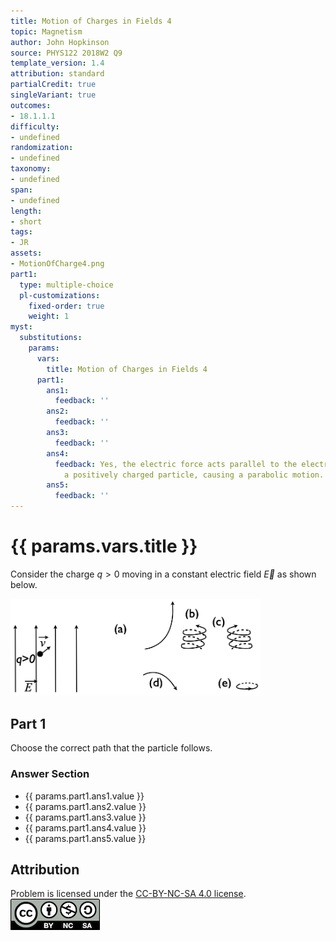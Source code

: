 ```yaml
---
title: Motion of Charges in Fields 4
topic: Magnetism
author: John Hopkinson
source: PHYS122 2018W2 Q9
template_version: 1.4
attribution: standard
partialCredit: true
singleVariant: true
outcomes:
- 18.1.1.1
difficulty:
- undefined
randomization:
- undefined
taxonomy:
- undefined
span:
- undefined
length:
- short
tags:
- JR
assets:
- MotionOfCharge4.png
part1:
  type: multiple-choice
  pl-customizations:
    fixed-order: true
    weight: 1
myst:
  substitutions:
    params:
      vars:
        title: Motion of Charges in Fields 4
      part1:
        ans1:
          feedback: ''
        ans2:
          feedback: ''
        ans3:
          feedback: ''
        ans4:
          feedback: Yes, the electric force acts parallel to the electric field on
            a positively charged particle, causing a parabolic motion.
        ans5:
          feedback: ''
---
```

# {{ params.vars.title }}
Consider the charge $q>0$ moving in a constant electric field $\vec{E}$ as shown below.

<img src="MotionOfCharge4.png" width=400 alt="On the left is a diagram of a positive charge moving up and to the right in a magnetic field that points up the page. On the right are arrows representative of the charge's possible trajectories. The arrow for option a starts pointing up and to the right and bends parabolically upward. The arrow for option b shows a spiral trajectory. The charge moves up the page and rotates counterclockwise as seen by an observer looking down the page. The arrow for option c shows a spiral trajectory. The charge moves up the page and rotates clockwise as seen by an observer looking down the page. The arrow for option d shows a circular trajectory. The charge rotates counterclockwise as seen by an observer looking down the page. The arrow for option e starts pointing up and to the right and bends parabolically downward.">

## Part 1

Choose the correct path that the particle follows.

### Answer Section

- {{ params.part1.ans1.value }}
- {{ params.part1.ans2.value }}
- {{ params.part1.ans3.value }}
- {{ params.part1.ans4.value }}
- {{ params.part1.ans5.value }}

## Attribution

Problem is licensed under the [CC-BY-NC-SA 4.0 license](https://creativecommons.org/licenses/by-nc-sa/4.0/).<br> ![The Creative Commons 4.0 license requiring attribution-BY, non-commercial-NC, and share-alike-SA license.](https://raw.githubusercontent.com/firasm/bits/master/by-nc-sa.png)